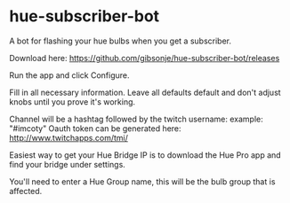 # hue-subscriber-bot
A bot for flashing your hue bulbs when you get a subscriber.

Download here:
https://github.com/gibsonje/hue-subscriber-bot/releases

Run the app and click Configure.

Fill in all necessary information. Leave all defaults default and don't adjust knobs until you prove it's working.

Channel will be a hashtag followed by the twitch username: example: "#imcoty"
Oauth token can be generated here: http://www.twitchapps.com/tmi/

Easiest way to get your Hue Bridge IP is to download the Hue Pro app and find your bridge under settings.

You'll need to enter a Hue Group name, this will be the bulb group that is affected.
